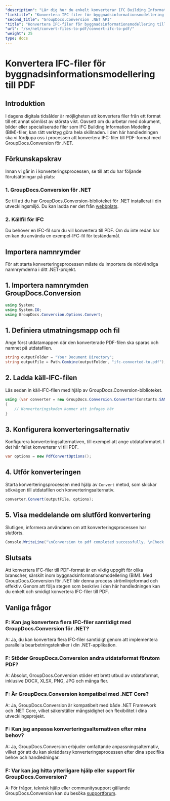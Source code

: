 ```yaml
---
"description": "Lär dig hur du enkelt konverterar IFC Building Information Modeling-filer till PDF-format med GroupDocs.Conversion för .NET."
"linktitle": "Konvertera IFC-filer för byggnadsinformationsmodellering till PDF"
"second_title": "GroupDocs.Conversion .NET API"
"title": "Konvertera IFC-filer för byggnadsinformationsmodellering till PDF"
"url": "/sv/net/convert-files-to-pdf/convert-ifc-to-pdf/"
"weight": 25
type: docs
---
```

# Konvertera IFC-filer för byggnadsinformationsmodellering till PDF

## Introduktion
I dagens digitala tidsålder är möjligheten att konvertera filer från ett format till ett annat sömlöst av största vikt. Oavsett om du arbetar med dokument, bilder eller specialiserade filer som IFC Building Information Modeling (BIM)-filer, kan rätt verktyg göra hela skillnaden. I den här handledningen ska vi fördjupa oss i processen att konvertera IFC-filer till PDF-format med GroupDocs.Conversion för .NET. 
## Förkunskapskrav
Innan vi går in i konverteringsprocessen, se till att du har följande förutsättningar på plats:
### 1. GroupDocs.Conversion för .NET
Se till att du har GroupDocs.Conversion-biblioteket för .NET installerat i din utvecklingsmiljö. Du kan ladda ner det från [webbplats](https://releases.groupdocs.com/conversion/net/).
### 2. Källfil för IFC
Du behöver en IFC-fil som du vill konvertera till PDF. Om du inte redan har en kan du använda en exempel-IFC-fil för teständamål.

## Importera namnrymder
För att starta konverteringsprocessen måste du importera de nödvändiga namnrymderna i ditt .NET-projekt. 
## 1. Importera namnrymden GroupDocs.Conversion
```csharp
using System;
using System.IO;
using GroupDocs.Conversion.Options.Convert;
```
## 1. Definiera utmatningsmapp och fil
Ange först utdatamappen där den konverterade PDF-filen ska sparas och namnet på utdatafilen.
```csharp
string outputFolder = "Your Document Directory";
string outputFile = Path.Combine(outputFolder, "ifc-converted-to.pdf");
```
## 2. Ladda käll-IFC-filen
Läs sedan in käll-IFC-filen med hjälp av GroupDocs.Conversion-biblioteket.
```csharp
using (var converter = new GroupDocs.Conversion.Converter(Constants.SAMPLE_IFC))
{
    // Konverteringskoden kommer att infogas här
}
```
## 3. Konfigurera konverteringsalternativ
Konfigurera konverteringsalternativen, till exempel att ange utdataformatet. I det här fallet konverterar vi till PDF.
```csharp
var options = new PdfConvertOptions();
```
## 4. Utför konverteringen
Starta konverteringsprocessen med hjälp av `Convert` metod, som skickar sökvägen till utdatafilen och konverteringsalternativ.
```csharp
converter.Convert(outputFile, options);
```
## 5. Visa meddelande om slutförd konvertering
Slutligen, informera användaren om att konverteringsprocessen har slutförts.
```csharp
Console.WriteLine("\nConversion to pdf completed successfully. \nCheck output in {0}", outputFolder);
```

## Slutsats
Att konvertera IFC-filer till PDF-format är en viktig uppgift för olika branscher, särskilt inom byggnadsinformationsmodellering (BIM). Med GroupDocs.Conversion för .NET blir denna process strömlinjeformad och effektiv. Genom att följa stegen som beskrivs i den här handledningen kan du enkelt och smidigt konvertera IFC-filer till PDF.
## Vanliga frågor
### F: Kan jag konvertera flera IFC-filer samtidigt med GroupDocs.Conversion för .NET?
A: Ja, du kan konvertera flera IFC-filer samtidigt genom att implementera parallella bearbetningstekniker i din .NET-applikation.
### F: Stöder GroupDocs.Conversion andra utdataformat förutom PDF?
A: Absolut, GroupDocs.Conversion stöder ett brett utbud av utdataformat, inklusive DOCX, XLSX, PNG, JPG och många fler.
### F: Är GroupDocs.Conversion kompatibel med .NET Core?
A: Ja, GroupDocs.Conversion är kompatibelt med både .NET Framework och .NET Core, vilket säkerställer mångsidighet och flexibilitet i dina utvecklingsprojekt.
### F: Kan jag anpassa konverteringsalternativen efter mina behov?
A: Ja, GroupDocs.Conversion erbjuder omfattande anpassningsalternativ, vilket gör att du kan skräddarsy konverteringsprocessen efter dina specifika behov och handledningar.
### F: Var kan jag hitta ytterligare hjälp eller support för GroupDocs.Conversion?
A: För frågor, teknisk hjälp eller communitysupport gällande GroupDocs.Conversion kan du besöka [supportforum](https://forum.groupdocs.com/c/conversion/11).